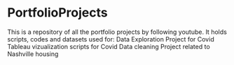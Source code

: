 # PortfolioProjects

This is a repository of all the portfolio projects by following youtube.
It holds scripts, codes and datasets used for: 
Data Exploration Project for Covid
Tableau vizualization scripts for Covid
Data cleaning Project related to Nashville housing
